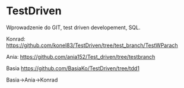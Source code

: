 # TestDriven
Wprowadzenie do GIT, test driven developement, SQL.

Konrad: https://github.com/konel83/TestDriven/tree/test_branch/TestWParach

Ania: https://github.com/ania152/Test_driven/tree/testbranch

Basia https://github.com/BasiaKo/TestDriven/tree/tdd1

Basia->Ania->Konrad

